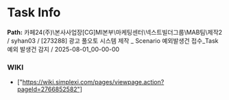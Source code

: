 # Task Info

**Path:** 카페24(주)\본사사업장\[CG]MI본부\마케팅센터\넥스트빌더그룹\MAB팀\제작2 / syhan03 / [273288] 광고 풀오토 시스템 제작 _ Scenario 예외발생건 접수_Task 예외 발생건 감지 / 2025-08-01_00-00-00

### WIKI
- ["https://wiki.simplexi.com/pages/viewpage.action?pageId=2766852582"]

